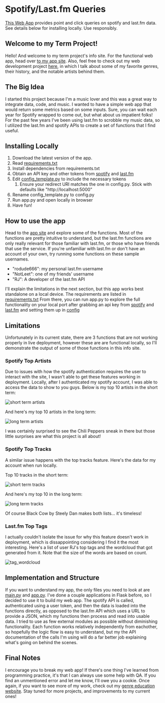 # Spotify/Last.fm Queries
[This Web App](https://rchakravarthy1.pythonanywhere.com/) provides point and click queries on spotify and last.fm data. See details below for installing locally. Use responsibly.

## Welcome to my Term Project!

Hello! And welcome to my term project's info site. For the functional web app, head over [to my app site](https://rchakravarthy1.pythonanywhere.com/). Also, feel free to check out my web development project [here](https://rchakravarthy1.github.io/webtech2023f/TPF/), in which I talk about some of my favorite genres, their history, and the notable artists behind them.

## The Big Idea

I started this project because I'm a music lover and this was a great way to integrate data, code, and music. I wanted to have a simple web app that would return some metrics based on some inputs. Sure, you can wait each year for Spotify wrapped to come out, but what about us impatient folks! For the past few years I've been using last.fm to scrobble my music data, so I utilized the last.fm and spotify APIs to create a set of functions that I find useful.

## Installing Locally

1. Download the latest version of the app.
2. Read [requirements.txt](/requirements.txt)
3. Install dependencies from requirements.txt
4. Obtain an API key and other tokens from [spotify](https://developer.spotify.com/documentation/web-api) and [last.fm](https://www.last.fm/api/rest)
5. Edit [config_template.py](/config_template.py) to include the necessary tokens
   1. Ensure your redirect URI matches the one in config.py. Stick with defaults like "http://localhost:5000"
6. Rename config_template.py to config.py
7. Run app.py and open locally in browser
8. Have fun!

## How to use the app

Head to the [app site](https://rchakravarthy1.pythonanywhere.com/) and explore some of the functions. Most of the functions are pretty intuitive to understand, but the last.fm functions are only really relevant for those familiar with last.fm, or those who have friends that use the service. If you're unfamiliar with last.fm or don't have an account of your own, try running some functions on these sample usernames.

* "rodude666": my personal last.fm username
* "NotLeet": one of my friends' username
* "RJ": A developer of the last.fm API

I'll explain the limitations in the next section, but this app works best standalone on a local device. The requirements are listed in [requirements.txt](/requirements.txt) From there, you can run app.py to explore the full functionality on your local port after grabbing an api key from [spotify](https://developer.spotify.com/documentation/web-api) and [last.fm](https://www.last.fm/api/rest) and setting them up in [config](/config_template.py)

## Limitations

Unfortunately in its current state, there are 3 functions that are not working properly in live deployment, however these are are functional locally, so I'll demonstrate the output of some of those functions in this info site.

### Spotify Top Artists

Due to issues with how the spotify authentication requires the user to interact with the site, I wasn't able to get these features working in deployment. Locally, after I authenticated my spotify account, I was able to access the data to show to you guys. Below is my top 10 artists in the short term:

![short term artists](info_images/short_term_artists.png)

And here's my top 10 artists in the long term:

![long term artists](info_images/long_term_artists.png)

I was certainly surprised to see the Chili Peppers sneak in there but those little surprises are what this project is all about!

### Spotify Top Tracks
A similar issue happens with the top tracks feature. Here's the data for my account when run locally. 

Top 10 tracks in the short term:

![short term tracks](info_images/short_term_tracks.png)

And here's my top 10 in the long term:

![long term tracks](info_images/long_term_tracks.png)

Of course Black Cow by Steely Dan makes both lists... it's timeless!

### Last.fm Top Tags

I actually couldn't isolate the issue for why this feature doesn't work in deployment, which is dissappointing considering I find it the most interesting. Here's a list of user RJ's top tags and the wordcloud that got generated from it. Note that the size of the words are based on count.

![tag_wordcloud](info_images/rj_tags.png)


## Implementation and Structure

If you want to understand my app, the only files you need to look at are [main.py](/main.py) and [app.py](/app.py). I've done a couple applications in Flask before, so I decided to use it to build my web app. The spotify API is called, authenticated using a user token, and then the data is loaded into the functions directly, as opposed to the last.fm API which uses a URL to provide a JSON, which my functions then process and read into usable data. I tried to use as few external modules as possible without diminishing functionality. Each function works relatively independently from eachother, so hopefully the logic flow is easy to understand, but my the API documentation of the calls I'm using will do a far better job explaining what's going on behind the scenes.

## Final Notes
I encourage you to break my web app! If there's one thing I've learned from programming practice, it's that I can always use some help with QA. If you find an unmentioned error and let me know, I'll owe you a cookie. Once again, if you want to see more of my work, check out my [genre education website](https://rchakravarthy1.github.io/webtech2023f/TPF/). Stay tuned for more projects, and improvements to my current ones!
